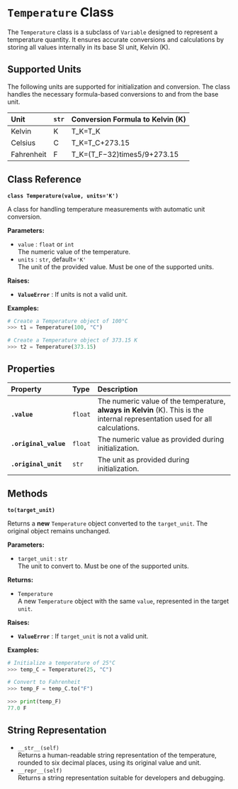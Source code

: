 # **`Temperature` Class**

The `Temperature` class is a subclass of `Variable` designed to represent a temperature quantity. It ensures accurate conversions and calculations by storing all values internally in its base SI unit, Kelvin (K).

## **Supported Units**

The following units are supported for initialization and conversion. The class handles the necessary formula-based conversions to and from the base unit.

| Unit | `str` | Conversion Formula to Kelvin (K) |
| :---- | :---- | :---- |
| Kelvin | K | T_K=T_K |
| Celsius | C | T_K=T_C+273.15 |
| Fahrenheit | F | T_K=(T_F−32)times5/9+273.15 |

## **Class Reference**

**`class Temperature(value, units='K')`**

A class for handling temperature measurements with automatic unit conversion.

**Parameters:**

* `value` : `float` or `int`  
  The numeric value of the temperature.  
* `units` : `str`, default=`'K'`  
  The unit of the provided value. Must be one of the supported units.

**Raises:**

* **`ValueError`** : If units is not a valid unit.

**Examples:**
```py
# Create a Temperature object of 100°C  
>>> t1 = Temperature(100, "C")

# Create a Temperature object of 373.15 K  
>>> t2 = Temperature(373.15)
```
## **Properties**

| Property | Type | Description |
| :---- | :---- | :---- |
| **`.value`** | `float` | The numeric value of the temperature, **always in Kelvin** (K). This is the internal representation used for all calculations. |
| **`.original_value`** | `float` | The numeric value as provided during initialization. |
| **`.original_unit`** | `str` | The unit as provided during initialization. |

## **Methods**

**`to(target_unit)`**

Returns a **new** `Temperature` object converted to the `target_unit`. The original object remains unchanged.

**Parameters:**

* `target_unit` : `str`  
  The unit to convert to. Must be one of the supported units.

**Returns:**

* `Temperature`  
  A new `Temperature` object with the same `value`, represented in the target `unit`.

**Raises:**

* **`ValueError`** : If `target_unit` is not a valid unit.

**Examples:**
```py
# Initialize a temperature of 25°C  
>>> temp_C = Temperature(25, "C")

# Convert to Fahrenheit  
>>> temp_F = temp_C.to("F")

>>> print(temp_F)  
77.0 F
```
## **String Representation**

* `__str__(self)`  
  Returns a human-readable string representation of the temperature, rounded to six decimal places, using its original value and unit.  
* `__repr__(self)`  
  Returns a string representation suitable for developers and debugging.
